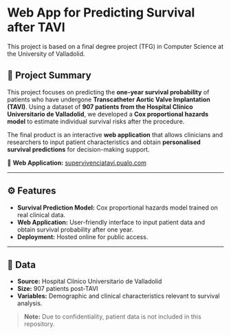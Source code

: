 # Web App for Predicting Survival after TAVI

This project is based on a final degree project (TFG) in Computer Science at the University of Valladolid.

## 📝 Project Summary

This project focuses on predicting the **one-year survival probability** of patients who have undergone **Transcatheter Aortic Valve Implantation (TAVI)**. Using a dataset of **907 patients from the Hospital Clínico Universitario de Valladolid**, we developed a **Cox proportional hazards model** to estimate individual survival risks after the procedure.

The final product is an interactive **web application** that allows clinicians and researchers to input patient characteristics and obtain **personalised survival predictions** for decision-making support.

🔗 **Web Application:** [supervivenciatavi.pualo.com](https://supervivenciatavi.pualo.com/)

---

## ⚙️ Features

- **Survival Prediction Model:** Cox proportional hazards model trained on real clinical data.
- **Web Application:** User-friendly interface to input patient data and obtain survival probability after one year.
- **Deployment:** Hosted online for public access.

---

## 💾 Data

- **Source:** Hospital Clínico Universitario de Valladolid
- **Size:** 907 patients post-TAVI
- **Variables:** Demographic and clinical characteristics relevant to survival analysis.

> **Note:** Due to confidentiality, patient data is not included in this repository.
